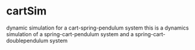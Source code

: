 # cartSim
dynamic simulation for a cart-spring-pendulum system
this is a dynamics simulation of a spring-cart-pendulum system and a spring-cart-doublependulum system
